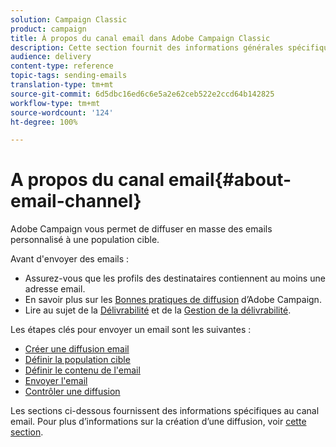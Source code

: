 ```yaml
---
solution: Campaign Classic
product: campaign
title: À propos du canal email dans Adobe Campaign Classic
description: Cette section fournit des informations générales spécifiques au canal email dans Adobe Campaign Classic.
audience: delivery
content-type: reference
topic-tags: sending-emails
translation-type: tm+mt
source-git-commit: 6d5dbc16ed6c6e5a2e62ceb522e2ccd64b142825
workflow-type: tm+mt
source-wordcount: '124'
ht-degree: 100%

---
```



# A propos du canal email{#about-email-channel}

Adobe Campaign vous permet de diffuser en masse des emails personnalisé à une population cible.

Avant d&#39;envoyer des emails :

* Assurez-vous que les profils des destinataires contiennent au moins une adresse email.
* En savoir plus sur les [Bonnes pratiques de diffusion](../../delivery/using/delivery-best-practices.md) d’Adobe Campaign.
* Lire au sujet de la [Délivrabilité](../../delivery/using/about-deliverability.md) et de la [Gestion de la délivrabilité](https://helpx.adobe.com/fr/campaign/kb/acc-deliverability.html).

Les étapes clés pour envoyer un email sont les suivantes :

* [Créer une diffusion email](../../delivery/using/creating-an-email-delivery.md)
* [Définir la population cible](../../delivery/using/steps-defining-the-target-population.md)
* [Définir le contenu de l&#39;email](../../delivery/using/defining-the-email-content.md)
* [Envoyer l&#39;email](../../delivery/using/sending-messages.md)
* [Contrôler une diffusion](../../delivery/using/about-delivery-monitoring.md)

Les sections ci-dessous fournissent des informations spécifiques au canal email. Pour plus d’informations sur la création d’une diffusion, voir [cette section](../../delivery/using/steps-about-delivery-creation-steps.md).